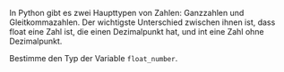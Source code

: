 In Python gibt es zwei Haupttypen
von Zahlen: Ganzzahlen und
Gleitkommazahlen.
Der wichtigste Unterschied zwischen
ihnen ist, dass float eine Zahl ist,
die einen Dezimalpunkt hat, und int
eine Zahl ohne Dezimalpunkt.

Bestimme den Typ der
Variable `float_number`.
